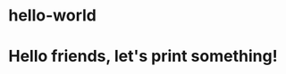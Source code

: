 # hello-world

<!DOCTYPE html>

<html>
  <head>
  </head>
    <body>
      <h1>Hello friends, let's print something!</h1>
        <?php
          echo "Hello World!"
        ?>
    </body>
</html>

